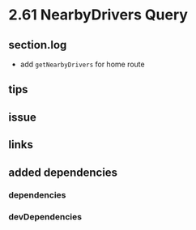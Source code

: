 # 2.61 NearbyDrivers Query

## section.log

- add `getNearbyDrivers` for home route

## tips

## issue

## links

## added dependencies

### dependencies

### devDependencies
